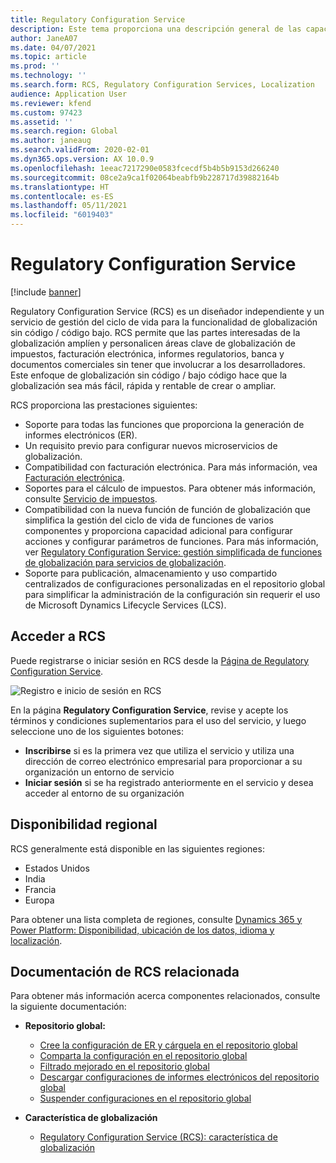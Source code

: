 ```yaml
---
title: Regulatory Configuration Service
description: Este tema proporciona una descripción general de las capacidades de Regulatory Configuration Service (RCS) y explica cómo acceder al servicio.
author: JaneA07
ms.date: 04/07/2021
ms.topic: article
ms.prod: ''
ms.technology: ''
ms.search.form: RCS, Regulatory Configuration Services, Localization
audience: Application User
ms.reviewer: kfend
ms.custom: 97423
ms.assetid: ''
ms.search.region: Global
ms.author: janeaug
ms.search.validFrom: 2020-02-01
ms.dyn365.ops.version: AX 10.0.9
ms.openlocfilehash: 1eeac7217290e0583fcecdf5b4b5b9153d266240
ms.sourcegitcommit: 08ce2a9ca1f02064beabfb9b228717d39882164b
ms.translationtype: HT
ms.contentlocale: es-ES
ms.lasthandoff: 05/11/2021
ms.locfileid: "6019403"
---
```

# <a name="regulatory-configuration-service"></a>Regulatory Configuration Service

[!include [banner](../includes/banner.md)]

Regulatory Configuration Service (RCS) es un diseñador independiente y un servicio de gestión del ciclo de vida para la funcionalidad de globalización sin código / código bajo. RCS permite que las partes interesadas de la globalización amplíen y personalicen áreas clave de globalización de impuestos, facturación electrónica, informes regulatorios, banca y documentos comerciales sin tener que involucrar a los desarrolladores. Este enfoque de globalización sin código / bajo código hace que la globalización sea más fácil, rápida y rentable de crear o ampliar.

RCS proporciona las prestaciones siguientes:

- Soporte para todas las funciones que proporciona la generación de informes electrónicos (ER).
- Un requisito previo para configurar nuevos microservicios de globalización.
- Compatibilidad con facturación electrónica. Para más información, vea [Facturación electrónica](/dynamics365-release-plan/2021wave1/finance-operations/dynamics365-finance/electronic-invoicing-add-on-dynamics-365-ga).
- Soportes para el cálculo de impuestos. Para obtener más información, consulte [Servicio de impuestos](/dynamics365-release-plan/2021wave1/finance-operations/dynamics365-finance/tax-service-preview).
- Compatibilidad con la nueva función de función de globalización que simplifica la gestión del ciclo de vida de funciones de varios componentes y proporciona capacidad adicional para configurar acciones y configurar parámetros de funciones. Para más información, ver [Regulatory Configuration Service: gestión simplificada de funciones de globalización para servicios de globalización](/dynamics365-release-plan/2021wave1/finance-operations/dynamics365-finance/regulatory-configuration-service-simplified-globalization-feature-management-globalization-services).
- Soporte para publicación, almacenamiento y uso compartido centralizados de configuraciones personalizadas en el repositorio global para simplificar la administración de la configuración sin requerir el uso de Microsoft Dynamics Lifecycle Services (LCS).

## <a name="access-rcs"></a>Acceder a RCS

Puede registrarse o iniciar sesión en RCS desde la [Página de Regulatory Configuration Service](https://marketing.configure.global.dynamics.com/).

![Registro e inicio de sesión en RCS](media/202103_RCS%20Marketing%20page_updated_1.jpg)

En la página **Regulatory Configuration Service**, revise y acepte los términos y condiciones suplementarios para el uso del servicio, y luego seleccione uno de los siguientes botones:

- **Inscribirse** si es la primera vez que utiliza el servicio y utiliza una dirección de correo electrónico empresarial para proporcionar a su organización un entorno de servicio
- **Iniciar sesión** si se ha registrado anteriormente en el servicio y desea acceder al entorno de su organización

## <a name="regional-availability"></a>Disponibilidad regional

RCS generalmente está disponible en las siguientes regiones:

- Estados Unidos
- India
- Francia
- Europa

Para obtener una lista completa de regiones, consulte [Dynamics 365 y Power Platform: Disponibilidad, ubicación de los datos, idioma y localización](https://aka.ms/dynamics_365_international_availability_deck).

## <a name="related-rcs-documentation"></a>Documentación de RCS relacionada

Para obtener más información acerca componentes relacionados, consulte la siguiente documentación:

- **Repositorio global:**

    - [Cree la configuración de ER y cárguela en el repositorio global](rcs-global-repo-upload.md)
    - [Comparta la configuración en el repositorio global](rcs-global-repo-share-configuration.md)
    - [Filtrado mejorado en el repositorio global](enhanced-filtering-global-repo.md)
    - [Descargar configuraciones de informes electrónicos del repositorio global](../../fin-ops-core/dev-itpro/analytics/er-download-configurations-global-repo.md)
    - [Suspender configuraciones en el repositorio global](discontinuing-configurations-rcs-global-repo.md)

- **Característica de globalización**

    - [Regulatory Configuration Service (RCS): característica de globalización](/dynamics365-release-plan/2021wave1/finance-operations/dynamics365-finance/regulatory-configuration-service-simplified-globalization-feature-management-globalization-services)